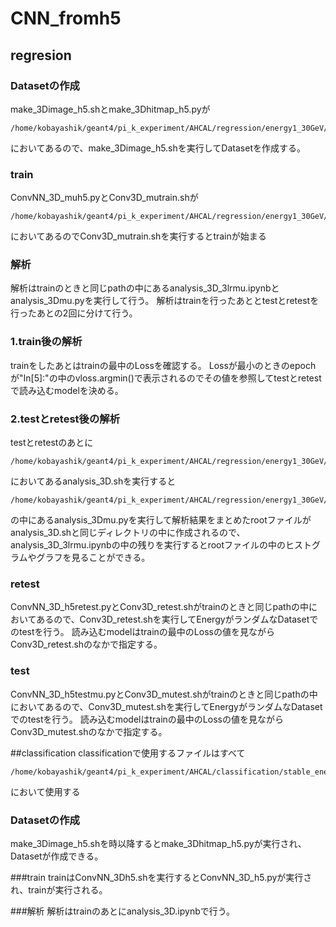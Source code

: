 # CNN_fromh5

## regresion
### Datasetの作成
make_3Dimage_h5.shとmake_3Dhitmap_h5.pyが
```
/home/kobayashik/geant4/pi_k_experiment/AHCAL/regression/energy1_30GeV/CNN_3cm/
```
においてあるので、make_3Dimage_h5.shを実行してDatasetを作成する。

### train
ConvNN_3D_muh5.pyとConv3D_mutrain.shが
```
/home/kobayashik/geant4/pi_k_experiment/AHCAL/regression/energy1_30GeV/CNN_MAPE
```
においてあるのでConv3D_mutrain.shを実行するとtrainが始まる

### 解析
解析はtrainのときと同じpathの中にあるanalysis_3D_3lrmu.ipynbとanalysis_3Dmu.pyを実行して行う。
解析はtrainを行ったあととtestとretestを行ったあとの2回に分けて行う。
### 1.train後の解析
trainをしたあとはtrainの最中のLossを確認する。
Lossが最小のときのepochが"In[5]:"の中のvloss.argmin()で表示されるのでその値を参照してtestとretestで読み込むmodelを決める。
### 2.testとretest後の解析
testとretestのあとに
```
/home/kobayashik/geant4/pi_k_experiment/AHCAL/regression/energy1_30GeV/CNN_MAPE
```
においてあるanalysis_3D.shを実行すると
```
/home/kobayashik/geant4/pi_k_experiment/AHCAL/regression/energy1_30GeV/
```
の中にあるanalysis_3Dmu.pyを実行して解析結果をまとめたrootファイルがanalysis_3D.shと同じディレクトリの中に作成されるので、analysis_3D_3lrmu.ipynbの中の残りを実行するとrootファイルの中のヒストグラムやグラフを見ることができる。

### retest
ConvNN_3D_h5retest.pyとConv3D_retest.shがtrainのときと同じpathの中においてあるので、Conv3D_retest.shを実行してEnergyがランダムなDatasetでのtestを行う。
読み込むmodelはtrainの最中のLossの値を見ながらConv3D_retest.shのなかで指定する。

### test
ConvNN_3D_h5testmu.pyとConv3D_mutest.shがtrainのときと同じpathの中においてあるので、Conv3D_mutest.shを実行してEnergyがランダムなDatasetでのtestを行う。
読み込むmodelはtrainの最中のLossの値を見ながらConv3D_mutest.shのなかで指定する。

##classification
classificationで使用するファイルはすべて
```
/home/kobayashik/geant4/pi_k_experiment/AHCAL/classification/stable_energy/CNN
```
において使用する

### Datasetの作成
make_3Dimage_h5.shを時以降するとmake_3Dhitmap_h5.pyが実行され、Datasetが作成できる。

###train
trainはConvNN_3Dh5.shを実行するとConvNN_3D_h5.pyが実行され、trainが実行される。

###解析
解析はtrainのあとにanalysis_3D.ipynbで行う。
